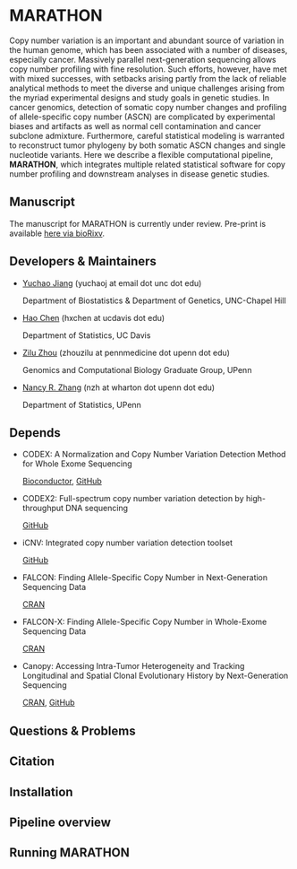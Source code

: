 # MARATHON

Copy number variation is an important and abundant source of variation in the human genome, which has been associated with a number of diseases, especially cancer. Massively parallel next-generation sequencing allows copy number profiling with fine resolution. Such efforts, however, have met with mixed successes, with setbacks arising partly from the lack of reliable analytical methods to meet the diverse and unique challenges arising from the myriad experimental designs and study goals in genetic studies. In cancer genomics, detection of somatic copy number changes and profiling of allele-specific copy number (ASCN) are complicated by experimental biases and artifacts as well as normal cell contamination and cancer subclone admixture. Furthermore, careful statistical modeling is warranted to reconstruct tumor phylogeny by both somatic ASCN changes and single nucleotide variants. Here we describe a flexible computational pipeline, **MARATHON**, which integrates multiple related statistical software for copy number profiling and downstream analyses in disease genetic studies.

## Manuscript

The manuscript for MARATHON is currently under review. Pre-print is available [here via bioRixv](https://www.biorxiv.org/content/early/2017/09/28/195230).

## Developers & Maintainers

* [Yuchao Jiang](http://sph.unc.edu/adv_profile/yuchao-jiang-phd/) (yuchaoj at email dot unc dot edu)

  Department of Biostatistics & Department of Genetics, UNC-Chapel Hill
  
* [Hao Chen](https://anson.ucdavis.edu/~haochen/) (hxchen at ucdavis dot edu)

  Department of Statistics, UC Davis

* [Zilu Zhou](https://statistics.wharton.upenn.edu/profile/zhouzilu/) (zhouzilu at pennmedicine dot upenn dot edu)

  Genomics and Computational Biology Graduate Group, UPenn

* [Nancy R. Zhang](https://statistics.wharton.upenn.edu/profile/nzh/) (nzh at wharton dot upenn dot edu)

  Department of Statistics, UPenn

## Depends

* CODEX: A Normalization and Copy Number Variation Detection Method for Whole Exome Sequencing
  
  [Bioconductor](http://bioconductor.org/packages/CODEX/), [GitHub](https://github.com/yuchaojiang/CODEX)

* CODEX2: Full-spectrum copy number variation detection by high-throughput DNA sequencing

  [GitHub](https://github.com/yuchaojiang/CODEX2)

* iCNV: Integrated copy number variation detection toolset

  [GitHub](https://github.com/zhouzilu/iCNV)

* FALCON: Finding Allele-Specific Copy Number in Next-Generation Sequencing Data

  [CRAN](https://CRAN.R-project.org/package=falcon)

* FALCON-X: Finding Allele-Specific Copy Number in Whole-Exome Sequencing Data

  [CRAN](https://CRAN.R-project.org/package=falconx)

* Canopy: Accessing Intra-Tumor Heterogeneity and Tracking Longitudinal and Spatial Clonal Evolutionary History by Next-Generation Sequencing

  [CRAN](https://CRAN.R-project.org/package=Canopy), [GitHub](https://github.com/yuchaojiang/Canopy)


## Questions & Problems



## Citation



## Installation



## Pipeline overview



## Running MARATHON


